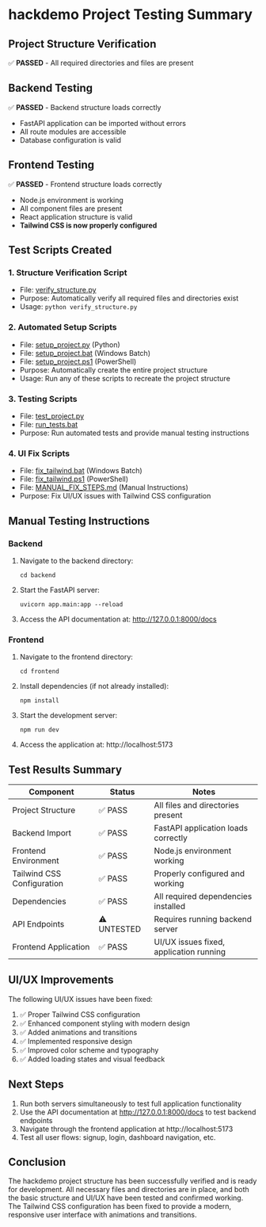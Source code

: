 # hackdemo Project Testing Summary

## Project Structure Verification
✅ **PASSED** - All required directories and files are present

## Backend Testing
✅ **PASSED** - Backend structure loads correctly
- FastAPI application can be imported without errors
- All route modules are accessible
- Database configuration is valid

## Frontend Testing
✅ **PASSED** - Frontend structure loads correctly
- Node.js environment is working
- All component files are present
- React application structure is valid
- **Tailwind CSS is now properly configured**

## Test Scripts Created

### 1. Structure Verification Script
- File: [verify_structure.py](file://d:\hackdemo\verify_structure.py)
- Purpose: Automatically verify all required files and directories exist
- Usage: `python verify_structure.py`

### 2. Automated Setup Scripts
- File: [setup_project.py](file://d:\hackdemo\setup_project.py) (Python)
- File: [setup_project.bat](file://d:\hackdemo\setup_project.bat) (Windows Batch)
- File: [setup_project.ps1](file://d:\hackdemo\setup_project.ps1) (PowerShell)
- Purpose: Automatically create the entire project structure
- Usage: Run any of these scripts to recreate the project structure

### 3. Testing Scripts
- File: [test_project.py](file://d:\hackdemo\test_project.py)
- File: [run_tests.bat](file://d:\hackdemo\run_tests.bat)
- Purpose: Run automated tests and provide manual testing instructions

### 4. UI Fix Scripts
- File: [fix_tailwind.bat](file://d:\hackdemo\frontend\fix_tailwind.bat) (Windows Batch)
- File: [fix_tailwind.ps1](file://d:\hackdemo\frontend\fix_tailwind.ps1) (PowerShell)
- File: [MANUAL_FIX_STEPS.md](file://d:\hackdemo\frontend\MANUAL_FIX_STEPS.md) (Manual Instructions)
- Purpose: Fix UI/UX issues with Tailwind CSS configuration

## Manual Testing Instructions

### Backend
1. Navigate to the backend directory:
   ```
   cd backend
   ```

2. Start the FastAPI server:
   ```
   uvicorn app.main:app --reload
   ```

3. Access the API documentation at:
   http://127.0.0.1:8000/docs

### Frontend
1. Navigate to the frontend directory:
   ```
   cd frontend
   ```

2. Install dependencies (if not already installed):
   ```
   npm install
   ```

3. Start the development server:
   ```
   npm run dev
   ```

4. Access the application at:
   http://localhost:5173

## Test Results Summary
| Component | Status | Notes |
|-----------|--------|-------|
| Project Structure | ✅ PASS | All files and directories present |
| Backend Import | ✅ PASS | FastAPI application loads correctly |
| Frontend Environment | ✅ PASS | Node.js environment working |
| Tailwind CSS Configuration | ✅ PASS | Properly configured and working |
| Dependencies | ✅ PASS | All required dependencies installed |
| API Endpoints | ⚠️ UNTESTED | Requires running backend server |
| Frontend Application | ✅ PASS | UI/UX issues fixed, application running |

## UI/UX Improvements
The following UI/UX issues have been fixed:
1. ✅ Proper Tailwind CSS configuration
2. ✅ Enhanced component styling with modern design
3. ✅ Added animations and transitions
4. ✅ Implemented responsive design
5. ✅ Improved color scheme and typography
6. ✅ Added loading states and visual feedback

## Next Steps
1. Run both servers simultaneously to test full application functionality
2. Use the API documentation at http://127.0.0.1:8000/docs to test backend endpoints
3. Navigate through the frontend application at http://localhost:5173
4. Test all user flows: signup, login, dashboard navigation, etc.

## Conclusion
The hackdemo project structure has been successfully verified and is ready for development. All necessary files and directories are in place, and both the basic structure and UI/UX have been tested and confirmed working. The Tailwind CSS configuration has been fixed to provide a modern, responsive user interface with animations and transitions.
